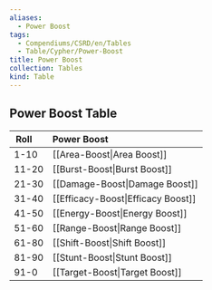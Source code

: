 ```yaml
---
aliases:
  - Power Boost
tags:
  - Compendiums/CSRD/en/Tables
  - Table/Cypher/Power-Boost
title: Power Boost
collection: Tables
kind: Table
---
```

## Power Boost Table
|  Roll &nbsp; &nbsp; | Power Boost  |
| ------------- | :----------- |
| 1-10 | [[Area-Boost\|Area Boost]] |
| 11-20 | [[Burst-Boost\|Burst Boost]] |
| 21-30 | [[Damage-Boost\|Damage Boost]] |
| 31-40 | [[Efficacy-Boost\|Efficacy Boost]] |
| 41-50 | [[Energy-Boost\|Energy Boost]] |
| 51-60 | [[Range-Boost\|Range Boost]] |
| 61-80 | [[Shift-Boost\|Shift Boost]] |
| 81-90 | [[Stunt-Boost\|Stunt Boost]] |
| 91-0 | [[Target-Boost\|Target Boost]] |